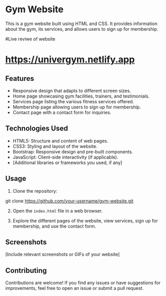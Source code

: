 
# Gym Website

This is a gym website built using HTML and CSS. It provides information about the gym, its services, and allows users to sign up for membership.


#Live reviwe of website
# https://univergym.netlify.app
## Features

- Responsive design that adapts to different screen sizes.
- Home page showcasing gym facilities, trainers, and testimonials.
- Services page listing the various fitness services offered.
- Membership page allowing users to sign up for membership.
- Contact page with a contact form for inquiries.

## Technologies Used

- HTML5: Structure and content of web pages.
- CSS3: Styling and layout of the website.
- Bootstrap: Responsive design and pre-built components.
- JavaScript: Client-side interactivity (if applicable).
- [Additional libraries or frameworks you used, if any]

## Usage

1. Clone the repository:


git clone https://github.com/your-username/gym-website.git


2. Open the `index.html` file in a web browser.

3. Explore the different pages of the website, view services, sign up for membership, and use the contact form.

## Screenshots

[Include relevant screenshots or GIFs of your website]

## Contributing

Contributions are welcome! If you find any issues or have suggestions for improvements, feel free to open an issue or submit a pull request.



